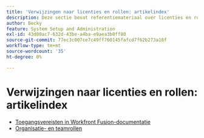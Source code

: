 ```yaml
---
title: 'Verwijzingen naar licenties en rollen: artikelindex'
description: Deze sectie bevat referentiemateriaal over licenties en rollen in Adobe Workfront Fusion.
author: Becky
feature: System Setup and Administration
exl-id: 43d00ac7-632d-43be-a4ba-e9aea3b0ff80
source-git-commit: 77ec3c007ce7c49ff760145fafcd7f62b273a18f
workflow-type: tm+mt
source-wordcount: '35'
ht-degree: 0%

---
```


# Verwijzingen naar licenties en rollen: artikelindex

* [Toegangsvereisten in Workfront Fusion-documentatie](/help/workfront-fusion/references/licenses-and-roles/access-level-requirements-in-documentation.md)
* [Organisatie- en teamrollen](/help/workfront-fusion/references/licenses-and-roles/organization-roles.md)
